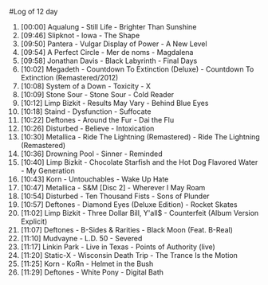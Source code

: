 #Log of 12 day

1. [00:00] Aqualung - Still Life - Brighter Than Sunshine
1. [09:46] Slipknot - Iowa - The Shape
1. [09:50] Pantera - Vulgar Display of Power - A New Level
1. [09:54] A Perfect Circle - Mer de noms - Magdalena
1. [09:58] Jonathan Davis - Black Labyrinth - Final Days
1. [10:02] Megadeth - Countdown To Extinction (Deluxe) - Countdown To Extinction (Remastered/2012)
1. [10:08] System of a Down - Toxicity - X
1. [10:09] Stone Sour - Stone Sour - Cold Reader
1. [10:12] Limp Bizkit - Results May Vary - Behind Blue Eyes
1. [10:18] Staind - Dysfunction - Suffocate
1. [10:22] Deftones - Around the Fur - Dai the Flu
1. [10:26] Disturbed - Believe - Intoxication
1. [10:30] Metallica - Ride The Lightning (Remastered) - Ride The Lightning (Remastered)
1. [10:36] Drowning Pool - Sinner - Reminded
1. [10:40] Limp Bizkit - Chocolate Starfish and the Hot Dog Flavored Water - My Generation
1. [10:43] Korn - Untouchables - Wake Up Hate
1. [10:47] Metallica - S&M [Disc 2] - Wherever I May Roam
1. [10:54] Disturbed - Ten Thousand Fists - Sons of Plunder
1. [10:57] Deftones - Diamond Eyes (Deluxe Edition) - Rocket Skates
1. [11:02] Limp Bizkit - Three Dollar Bill, Y'all$ - Counterfeit (Album Version Explicit)
1. [11:07] Deftones - B-Sides & Rarities - Black Moon (Feat. B-Real)
1. [11:10] Mudvayne - L.D. 50 - Severed
1. [11:17] Linkin Park - Live in Texas - Points of Authority (live)
1. [11:20] Static-X - Wisconsin Death Trip - The Trance Is the Motion
1. [11:25] Korn - KoЯn - Helmet in the Bush
1. [11:29] Deftones - White Pony - Digital Bath
